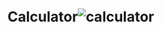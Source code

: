 # Calculator![calculator](https://github.com/sonule57/Calculator/assets/127374643/22c26711-bf91-44ce-bb5f-931857c425b0)
